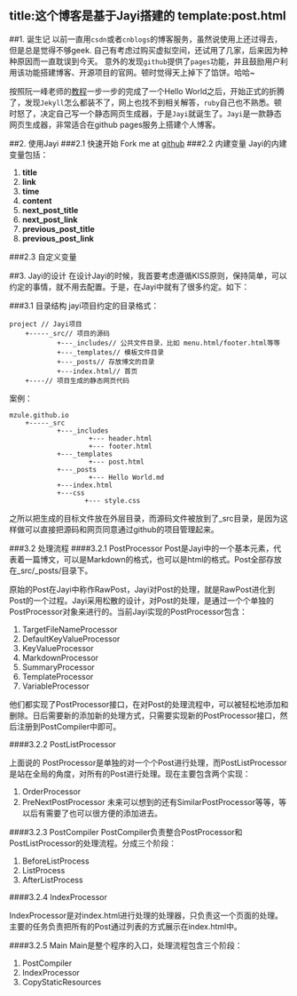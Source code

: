 title:这个博客是基于Jayi搭建的
template:post.html
---
##1. 诞生记
以前一直用`csdn`或者`cnblogs`的博客服务，虽然说使用上还过得去，但是总是觉得不够geek. 自己有考虑过购买虚拟空间，还试用了几家，后来因为种种原因而一直耽误到今天。 意外的发现`github`提供了`pages`功能，并且鼓励用户利用该功能搭建博客、开源项目的官网。顿时觉得天上掉下了馅饼。哈哈~

按照阮一峰老师的[教程](http://www.ruanyifeng.com/blog/2012/08/blogging_with_jekyll.html)一步一步的完成了一个Hello World之后，开始正式的折腾了，发现`Jekyll`怎么都装不了，网上也找不到相关解答，`ruby`自己也不熟悉。顿时怒了，决定自己写一个静态网页生成器，于是`Jayi`就诞生了。`Jayi`是一款静态网页生成器，非常适合在github pages服务上搭建个人博客。

##2. 使用Jayi
###2.1 快速开始
Fork me at [github](https://github.com/mzule/mzule.github.io)
###2.2 内建变量 
Jayi的内建变量包括：

1. **title**
2. **link**
3. **time**
4. **content**
5. **next_post_title**
6. **next_post_link**
7. **previous_post_title**
8. **previous_post_link**

###2.3 自定义变量




##3. Jayi的设计
在设计Jayi的时候，我首要考虑遵循KISS原则，保持简单，可以约定的事情，就不用去配置。于是，在Jayi中就有了很多约定。如下：

###3.1 目录结构
jayi项目约定的目录格式：

```
project // Jayi项目
    +-----_src// 项目的源码
            +---_includes// 公共文件目录，比如 menu.html/footer.html等等
            +---_templates// 模板文件目录
            +---_posts// 存放博文的目录
            +---index.html// 首页
    +----// 项目生成的静态网页代码
```
案例：
```
mzule.github.io
    +-----_src
            +---_includes
                    +--- header.html
                    +--- footer.html
            +---_templates
                    +--- post.html
            +---_posts
                    +--- Hello World.md
            +---index.html
            +---css
                   +--- style.css
```

之所以把生成的目标文件放在外层目录，而源码文件被放到了_src目录，是因为这样做可以直接把源码和网页同意通过github的项目管理起来。

###3.2 处理流程
####3.2.1 PostProcessor
Post是Jayi中的一个基本元素，代表着一篇博文，可以是Markdown的格式，也可以是html的格式。Post全部存放在_src/_posts/目录下。

原始的Post在Jayi中称作RawPost，Jayi对Post的处理，就是RawPost进化到Post的一个过程。Jayi采用松散的设计，对Post的处理，是通过一个个单独的PostProcessor对象来进行的。当前Jayi实现的PostProcessor包含：

1. TargetFileNameProcessor
2. DefaultKeyValueProcessor
3. KeyValueProcessor
4. MarkdownProcessor
5. SummaryProcessor
6. TemplateProcessor
7. VariableProcessor

他们都实现了PostProcessor接口，在对Post的处理流程中，可以被轻松地添加和删除。日后需要新的添加新的处理方式，只需要实现新的PostProcessor接口，然后注册到PostCompiler中即可。

####3.2.2 PostListProcessor

上面说的 PostProcessor是单独的对一个个Post进行处理，而PostListProcessor是站在全局的角度，对所有的Post进行处理。现在主要包含两个实现：
1. OrderProcessor
2. PreNextPostProcessor
未来可以想到的还有SimilarPostProcessor等等，等以后有需要了也可以很方便的添加进去。

####3.2.3 PostCompiler
PostCompiler负责整合PostProcessor和PostListProcessor的处理流程。分成三个阶段：

1. BeforeListProcess
2. ListProcess
3. AfterListProcess

####3.2.4 IndexProcessor

IndexProcessor是对index.html进行处理的处理器，只负责这一个页面的处理。主要的任务负责把所有的Post通过列表的方式展示在index.html中。

####3.2.5 Main
Main是整个程序的入口，处理流程包含三个阶段：

1. PostCompiler
2. IndexProcessor
3. CopyStaticResources


